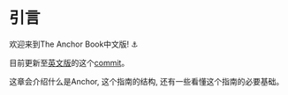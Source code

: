 # 引言

欢迎来到The Anchor Book中文版! ⚓

目前更新至[英文版](https://github.com/project-serum/anchor-book)的这个[commit](https://github.com/project-serum/anchor-book/tree/0099a11a65390e16b6dd6e9b192758c14ffeeb72)。

这章会介绍什么是Anchor, 这个指南的结构, 还有一些看懂这个指南的必要基础。
